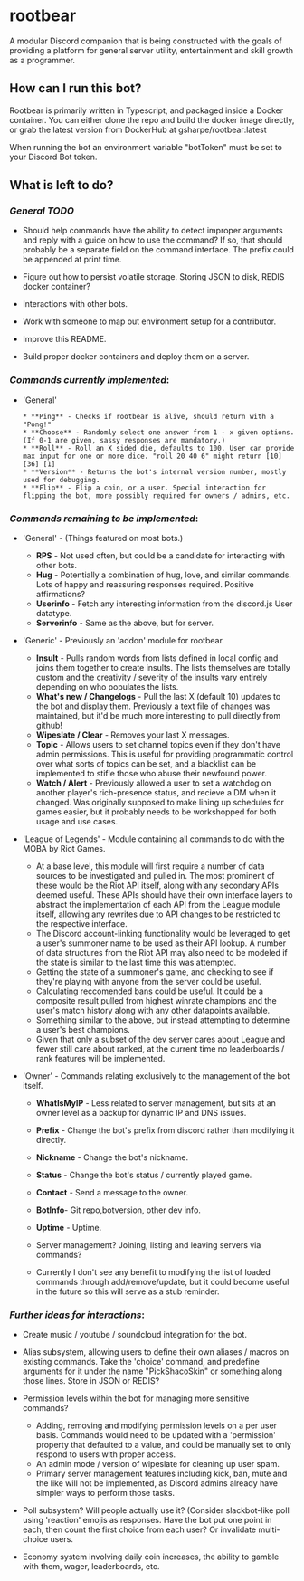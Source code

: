 # rootbear

A modular Discord companion that is being constructed with the goals of providing a platform for general server utility, entertainment and skill growth as a programmer.

## How can I run this bot?

Rootbear is primarily written in Typescript, and packaged inside a Docker container. You can either clone the repo and build the docker image directly, or grab the latest version from DockerHub at gsharpe/rootbear:latest

When running the bot an environment variable "botToken"  must be set to your Discord Bot token. 

## What is left to do?

### _General TODO_

- Should help commands have the ability to detect improper arguments and reply with a guide on how to use the command? If so, that should probably be a separate field on the command interface. The prefix could be appended at print time.
  
- Figure out how to persist volatile storage. Storing JSON to disk, REDIS docker container?

- Interactions with other bots.

- Work with someone to map out environment setup for a contributor.

- Improve this README.

- Build proper docker containers and deploy them on a server.

### _Commands currently implemented_:

* 'General'

	  * **Ping** - Checks if rootbear is alive, should return with a "Pong!"
	  * **Choose** - Randomly select one answer from 1 - x given options. (If 0-1 are given, sassy responses are mandatory.)
	  * **Roll** - Roll an X sided die, defaults to 100. User can provide max input for one or more dice. "roll 20 40 6" might return [10] [36] [1]
	  * **Version** - Returns the bot's internal version number, mostly used for debugging.
	  * **Flip** - Flip a coin, or a user. Special interaction for flipping the bot, more possibly required for owners / admins, etc.

### _Commands remaining to be implemented_:

*  'General'  - (Things featured on most bots.)

	  * **RPS** - Not used often, but could be a candidate for interacting with other bots.
	  * **Hug** - Potentially a combination of hug, love, and similar commands. Lots of happy and reassuring responses required. Positive affirmations?
	  * **Userinfo** - Fetch any interesting information from the discord.js User datatype.
	  * **Serverinfo** - Same as the above, but for server.

* 'Generic' -  Previously an 'addon' module for rootbear.

	* **Insult** - Pulls random words from lists defined in local config and joins them together to create insults. The lists themselves are totally custom and the creativity / severity of the insults vary entirely depending on who populates the lists.
	* **What's new / Changelogs** - Pull the last X (default 10) updates to the bot and display them. Previously a text file of changes was maintained, but it'd be much more interesting to pull directly from github!
	* **Wipeslate / Clear** - Removes your last X messages.
	*  **Topic** - Allows users to set channel topics even if they don't have admin permissions. This is useful for providing programmatic control over what sorts of topics can be set, and a blacklist can be implemented to stifle those who abuse their newfound power.
	* **Watch / Alert** - Previously allowed a user to set a watchdog on another player's rich-presence status, and recieve a DM when it changed. Was originally supposed to make lining up schedules for games easier, but it probably needs to be workshopped for both usage and use cases.
  
* 'League of Legends' - Module containing all commands to do with the MOBA by Riot Games.

	* At a base level, this module will first require a number of data sources to be investigated and pulled in. The most prominent of these would be the Riot API itself, along with any secondary APIs deemed useful. These APIs should have their own interface layers to abstract the implementation of each API from the League module itself, allowing any rewrites due to API changes to be restricted to the respective interface.
	* The Discord account-linking functionality would be leveraged to get a user's summoner name to be used as their API lookup. A number of data structures from the Riot API may also need to be modeled if the state is similar to the last time this was attempted.
	* Getting the state of a summoner's game, and checking to see if they're playing with anyone from the server could be useful.
	* Calculating reccomended bans could be useful. It could be a composite result pulled from highest winrate champions and the user's match history along with any other datapoints available.
	* Something similar to the above, but instead attempting to determine a user's best champions.
    * Given that only a subset of the dev server cares about League and fewer still care about ranked, at the current time no leaderboards / rank features will be implemented.

* 'Owner' - Commands relating exclusively to the management of the bot itself.

	* **WhatIsMyIP** - Less related to server management, but sits at an owner level as a backup for dynamic IP and DNS issues.
	* **Prefix** - Change the bot's prefix from discord rather than modifying it directly.
	* **Nickname** - Change the bot's nickname.
	* **Status** - Change the bot's status / currently played game.
	* **Contact** - Send a message to the owner.
	* **BotInfo**- Git repo,botversion,      other dev info.
	* **Uptime** - Uptime.

	* Server management? Joining, listing and leaving servers via commands?
	* Currently I don't see any benefit to modifying the list of loaded commands through add/remove/update, but it could become useful in the future so this will serve as a stub reminder.
	

### _Further ideas for interactions_:

* Create music / youtube / soundcloud integration for the bot.

* Alias subsystem, allowing users to define their own aliases / macros on existing commands. Take the 'choice' command, and predefine arguments for it under the name "PickShacoSkin" or something along those lines. Store in JSON or REDIS?

* Permission levels within the bot for managing more sensitive commands? 
	* Adding, removing and modifying permission levels on a per user basis. Commands would need to be updated with a 'permission' property that defaulted to a value, and could be manually set to only respond to users with proper access.
	* An admin mode / version of wipeslate for cleaning up user spam.
	* Primary server management features including kick, ban, mute and the like will not be implemented, as Discord admins already have simpler ways to perform those tasks.

- Poll subsystem? Will people actually use it? (Consider slackbot-like poll using 'reaction' emojis as responses. Have the bot put one point in each, then count the first choice from each user? Or invalidate multi-choice users.

- Economy system involving daily coin increases, the ability to gamble with them, wager, leaderboards, etc.
